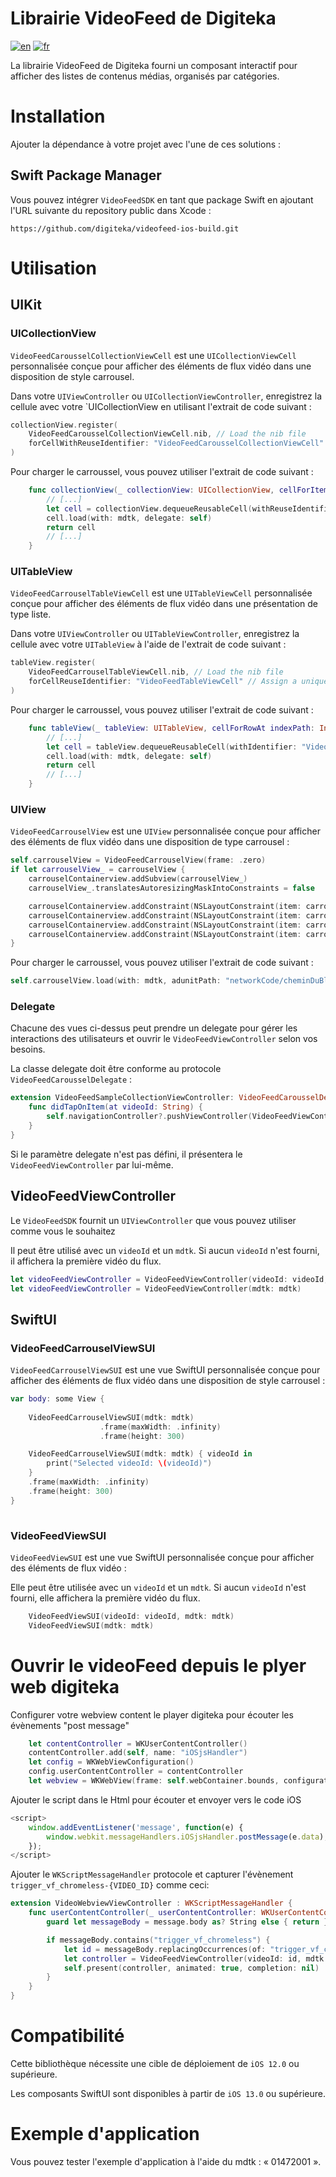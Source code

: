 # Librairie VideoFeed de Digiteka

[![en](https://img.shields.io/badge/lang-en-red.svg)](ReadMe.md)
[![fr](https://img.shields.io/badge/lang-fr-blue.svg)](ReadMe.fr.md)

La librairie VideoFeed de Digiteka fourni un composant interactif pour afficher des listes de contenus médias, organisés par catégories.

# Installation

Ajouter la dépendance à votre projet avec l'une de ces solutions :

## Swift Package Manager

Vous pouvez intégrer `VideoFeedSDK` en tant que package Swift en ajoutant l'URL suivante du repository public dans Xcode :

`https://github.com/digiteka/videofeed-ios-build.git`

# Utilisation

## UIKit

### UICollectionView

`VideoFeedCarousselCollectionViewCell` est une `UICollectionViewCell` personnalisée conçue pour afficher des éléments de flux vidéo dans une disposition de style carrousel.

Dans votre `UIViewController` ou `UICollectionViewController`, enregistrez la cellule avec votre `UICollectionView en utilisant l'extrait de code suivant :

```swift
collectionView.register(
    VideoFeedCarousselCollectionViewCell.nib, // Load the nib file
    forCellWithReuseIdentifier: "VideoFeedCarousselCollectionViewCell" // Assign a unique identifier
)
```

Pour charger le carroussel, vous pouvez utiliser l'extrait de code suivant :

```swift
    func collectionView(_ collectionView: UICollectionView, cellForItemAt indexPath: IndexPath) -> UICollectionViewCell {
        // [...]
        let cell = collectionView.dequeueReusableCell(withReuseIdentifier: "VideoFeedCarousselCollectionViewCell", for: indexPath) as! VideoFeedCarousselCollectionViewCell
        cell.load(with: mdtk, delegate: self)
        return cell
        // [...]
    }
```



### UITableView

`VideoFeedCarrouselTableViewCell` est une `UITableViewCell` personnalisée conçue pour afficher des éléments de flux vidéo dans une présentation de type liste.

Dans votre `UIViewController` ou `UITableViewController`, enregistrez la cellule avec votre `UITableView` à l'aide de l'extrait de code suivant :

```swift
tableView.register(
    VideoFeedCarrouselTableViewCell.nib, // Load the nib file
    forCellReuseIdentifier: "VideoFeedTableViewCell" // Assign a unique identifier
)
```

Pour charger le carroussel, vous pouvez utiliser l'extrait de code suivant :

```swift
    func tableView(_ tableView: UITableView, cellForRowAt indexPath: IndexPath) -> UITableViewCell {
        // [...]
        let cell = tableView.dequeueReusableCell(withIdentifier: "VideoFeedCarousselTableViewCell", for: indexPath) as! VideoFeedCarrouselTableViewCell
        cell.load(with: mdtk, delegate: self)
        return cell
        // [...]
    }
```

### UIView

`VideoFeedCarrouselView` est une `UIView` personnalisée conçue pour afficher des éléments de flux vidéo dans une disposition de type carrousel :

```swift
self.carrouselView = VideoFeedCarrouselView(frame: .zero)
if let carrouselView_ = carrouselView {
    carrouselContainerview.addSubview(carrouselView_)
    carrouselView_.translatesAutoresizingMaskIntoConstraints = false

    carrouselContainerview.addConstraint(NSLayoutConstraint(item: carrouselView_, attribute: .leading, relatedBy: .equal, toItem: carrouselContainerview, attribute: .leading, multiplier: 1.0, constant: 0))
    carrouselContainerview.addConstraint(NSLayoutConstraint(item: carrouselView_, attribute: .trailing, relatedBy: .equal, toItem: carrouselContainerview, attribute: .trailing, multiplier: 1.0, constant: 0))
    carrouselContainerview.addConstraint(NSLayoutConstraint(item: carrouselView_, attribute: .top, relatedBy: .equal, toItem: carrouselContainerview, attribute: .top, multiplier: 1.0, constant: 0))
    carrouselContainerview.addConstraint(NSLayoutConstraint(item: carrouselView_, attribute: .bottom, relatedBy: .equal, toItem: carrouselContainerview, attribute: .bottom, multiplier: 1.0, constant: 0))
}
```

Pour charger le carroussel, vous pouvez utiliser l'extrait de code suivant :

```swift
self.carrouselView.load(with: mdtk, adunitPath: "networkCode/cheminDuBlocdAnnonce", delegate: self)
```

### Delegate

Chacune des vues ci-dessus peut prendre un delegate pour gérer les interactions des utilisateurs et ouvrir le  `VideoFeedViewController` selon vos besoins.

La classe delegate doit être conforme au protocole `VideoFeedCarousselDelegate` :

```swift
extension VideoFeedSampleCollectionViewController: VideoFeedCarousselDelegate {
    func didTapOnItem(at videoId: String) {
        self.navigationController?.pushViewController(VideoFeedViewController(videoId: videoId, mdtk: mdtk), animated: true)
    }
}
```

Si le paramètre delegate n'est pas défini, il présentera le `VideoFeedViewController` par lui-même.

## VideoFeedViewController

Le `VideoFeedSDK` fournit un `UIViewController` que vous pouvez utiliser comme vous le souhaitez

Il peut être utilisé avec un `videoId` et un `mdtk`.
Si aucun `videoId` n'est fourni, il affichera la première vidéo du flux.

```swift
let videoFeedViewController = VideoFeedViewController(videoId: videoId, mdtk: mdtk)
let videoFeedViewController = VideoFeedViewController(mdtk: mdtk)
```
## SwiftUI

### VideoFeedCarrouselViewSUI

`VideoFeedCarrouselViewSUI` est une vue SwiftUI personnalisée conçue pour afficher des éléments de flux vidéo dans une disposition de style carrousel :

```swift
var body: some View {
    
    VideoFeedCarrouselViewSUI(mdtk: mdtk)
                    .frame(maxWidth: .infinity)
                    .frame(height: 300)

    VideoFeedCarrouselViewSUI(mdtk: mdtk) { videoId in
        print("Selected videoId: \(videoId)")
    }
    .frame(maxWidth: .infinity)
    .frame(height: 300)
}
 
```

### VideoFeedViewSUI

`VideoFeedViewSUI` est une vue SwiftUI personnalisée conçue pour afficher des éléments de flux vidéo :

Elle peut être utilisée avec un `videoId` et un `mdtk`.
Si aucun `videoId` n'est fourni, elle affichera la première vidéo du flux.

```swift
    VideoFeedViewSUI(videoId: videoId, mdtk: mdtk)
    VideoFeedViewSUI(mdtk: mdtk)
```

# Ouvrir le videoFeed depuis le plyer web digiteka

Configurer votre webview content le player digiteka pour écouter les évènements "post message"

```swift
    let contentController = WKUserContentController()
    contentController.add(self, name: "iOSjsHandler")
    let config = WKWebViewConfiguration()
    config.userContentController = contentController
    let webview = WKWebView(frame: self.webContainer.bounds, configuration: config)
```

Ajouter le script dans le Html pour écouter et envoyer vers le code iOS

```js
<script>
    window.addEventListener('message', function(e) {
        window.webkit.messageHandlers.iOSjsHandler.postMessage(e.data);
    });
</script>
```

Ajouter le `WKScriptMessageHandler` protocole et capturer l'évènement `trigger_vf_chromeless-{VIDEO_ID}` comme ceci:

```swift
extension VideoWebviewViewController : WKScriptMessageHandler {
    func userContentController(_ userContentController: WKUserContentController, didReceive message: WKScriptMessage) {
        guard let messageBody = message.body as? String else { return }

        if messageBody.contains("trigger_vf_chromeless") {
            let id = messageBody.replacingOccurrences(of: "trigger_vf_chromeless", with: "")
            let controller = VideoFeedViewController(videoId: id, mdtk: mdtk)
            self.present(controller, animated: true, completion: nil)
        }
    }
}
```



# Compatibilité


Cette bibliothèque nécessite une cible de déploiement de `iOS 12.0` ou supérieure.

Les composants SwiftUI sont disponibles à partir de `iOS 13.0` ou supérieure.

# Exemple d'application
Vous pouvez tester l'exemple d'application à l'aide du mdtk : « 01472001 ».
